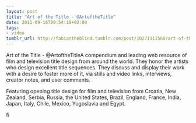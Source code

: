 ```yaml
---
layout: post
title: "Art of the Title - @ArtoftheTitle"
date: 2011-09-16T09:54:18+02:00
tags:
- video
tumblr_url: http://fabiantheblind.tumblr.com/post/10271311560/art-of-the-title-artofthetitle
---
```

Art of the Title - @ArtoftheTitleA compendium and leading web resource of film and television title design from around the world. They honor the artists who design excellent title sequences. They discuss and display their work with a desire to foster more of it, via stills and video links, interviews, creator notes, and user comments.

Featuring opening title design for film and television from Croatia, New Zealand, Serbia, Russia, the United States, Brazil, England, France, India, Japan, Italy, Chile, Mexico, Yugoslavia and Egypt.

fi
